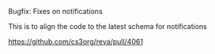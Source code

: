 Bugfix: Fixes on notifications

This is to align the code to the latest schema for notifications

https://github.com/cs3org/reva/pull/4061
